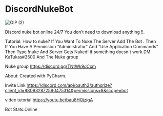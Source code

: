 # DiscordNukeBot

![OIP (2)](https://user-images.githubusercontent.com/107064155/176945300-7d3a9aaa-ab8b-45f6-bb59-05fe10b10773.jpg)


Discord nuke bot online 24/7
You don't need to download anything !!.

Tutorial:
How to nuke? 
If You Want To Nuke The Server Add The Bot . Then If You Have A Permission "Administrator" And  "Use Application Commands" Then Type !nuke And Server Gets Nuked! if something doesn't work DM  KaTukas#2500 And The Nuke group

Nuke group https://discord.gg/TNtWk9dCxm


About:
Created with PyCharm.


Invite Link
https://discord.com/api/oauth2/authorize?client_id=980932872590475314&permissions=8&scope=bot

video tutorial https://youtu.be/bau8HQjzigA

Bot Stats:Online
